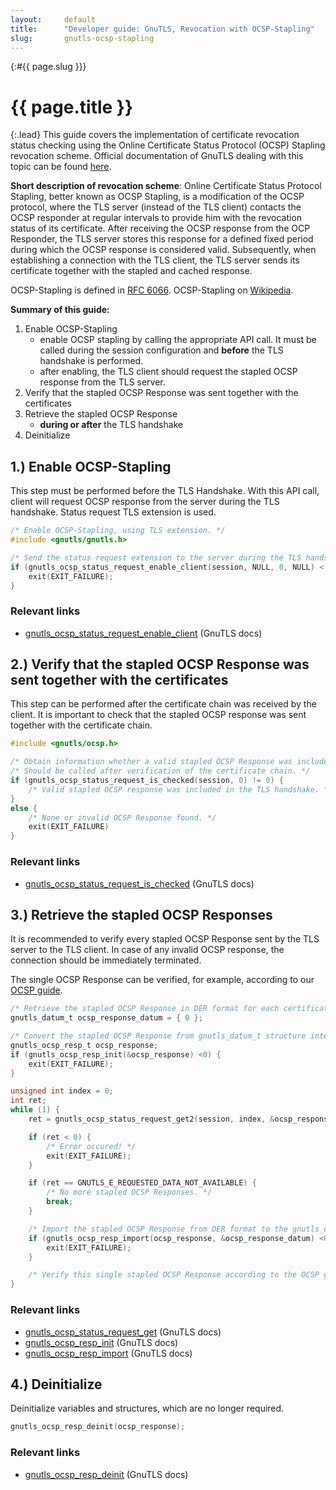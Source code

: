 ```yaml
---
layout:     default
title:      "Developer guide: GnuTLS, Revocation with OCSP-Stapling"
slug:       gnutls-ocsp-stapling
---
```


<div class="section"><div class="container" markdown="1">

{:#{{ page.slug }}}

# {{ page.title }}

{:.lead}
This guide covers the implementation of certificate revocation status checking using the Online Certificate Status Protocol (OCSP) Stapling revocation scheme. Official documentation of GnuTLS dealing with this topic can be found [here](https://www.gnutls.org/manual/gnutls.html#OCSP-stapling).

</div></div>
<div class="section"><div class="container" markdown="1">

**Short description of revocation scheme**: Online Certificate Status Protocol Stapling, better known as OCSP Stapling, is a modification of the OCSP protocol, where the TLS server (instead of the TLS client) contacts the OCSP responder at regular intervals to provide him with the revocation status of its certificate. After receiving the OCSP response from the OCP Responder, the TLS server stores this response for a defined fixed period during which the OCSP response is considered valid. Subsequently, when establishing a connection with the TLS client, the TLS server sends its certificate together with the stapled and cached response.

OCSP-Stapling is defined in [RFC 6066](https://www.rfc-editor.org/info/rfc6066).
OCSP-Stapling on [Wikipedia](https://en.wikipedia.org/wiki/OCSP_stapling).

**Summary of this guide:**

1. Enable OCSP-Stapling
   - enable OCSP stapling by calling the appropriate API call. It must be called during the session configuration and **before** the TLS handshake is performed.
   - after enabling, the TLS client should request the stapled OCSP response from the TLS server.
2. Verify that the stapled OCSP Response was sent together with the certificates
3. Retrieve the stapled OCSP Response
   - **during or after** the TLS handshake
4. Deinitialize

</div></div>
<div class="section"><div class="container" markdown="1">

## 1.) Enable OCSP-Stapling

This step must be performed before the TLS Handshake. With this API call, client will request OCSP response from the server during the TLS handshake. Status request TLS extension is used.

```c
/* Enable OCSP-Stapling, using TLS extension. */
#include <gnutls/gnutls.h>

/* Send the status request extension to the server during the TLS handshake. */
if (gnutls_ocsp_status_request_enable_client(session, NULL, 0, NULL) < 0) {
    exit(EXIT_FAILURE);
}
```

### Relevant links

- [gnutls_ocsp_status_request_enable_client](https://www.gnutls.org/manual/gnutls.html#index-gnutls_005focsp_005fstatus_005frequest_005fenable_005fclient) (GnuTLS docs)

</div></div>
<div class="section"><div class="container" markdown="1">

## 2.) Verify that the stapled OCSP Response was sent together with the certificates

This step can be performed after the certificate chain was received by the client. It is important to check that the stapled OCSP response was sent together with the certificate chain.

```c
#include <gnutls/ocsp.h>

/* Obtain information whether a valid stapled OCSP Response was included during the TLS handshake. */
/* Should be called after verification of the certificate chain. */
if (gnutls_ocsp_status_request_is_checked(session, 0) != 0) {
    /* Valid stapled OCSP response was included in the TLS handshake. */
}
else {
    /* None or invalid OCSP Response found. */
    exit(EXIT_FAILURE)
}
```

### Relevant links

- [gnutls_ocsp_status_request_is_checked](https://www.gnutls.org/manual/gnutls.html#index-gnutls_005focsp_005fstatus_005frequest_005fis_005fchecked) (GnuTLS docs)

</div></div>
<div class="section"><div class="container" markdown="1">

## 3.) Retrieve the stapled OCSP Responses

It is recommended to verify every stapled OCSP Response sent by the TLS server to the TLS client. In case of any invalid OCSP response, the connection should be immediately terminated.

The single OCSP Response can be verified, for example, according to our [OCSP guide](https://x509errors.org/guides/gnutls-ocsp).

```c
/* Retrieve the stapled OCSP Response in DER format for each certificate from the chain. */
gnutls_datum_t ocsp_response_datum = { 0 };

/* Convert the stapled OCSP Response from gnutls_datum_t structure into gnutls_ocsp_resp_t structure. */
gnutls_ocsp_resp_t ocsp_response;
if (gnutls_ocsp_resp_init(&ocsp_response) <0) {
    exit(EXIT_FAILURE);
}

unsigned int index = 0;
int ret;
while (1) {
    ret = gnutls_ocsp_status_request_get2(session, index, &ocsp_response_datum);

    if (ret < 0) {
        /* Error occured! */
        exit(EXIT_FAILURE);
    }

    if (ret == GNUTLS_E_REQUESTED_DATA_NOT_AVAILABLE) {
        /* No more stapled OCSP Responses. */
        break;
    }

    /* Import the stapled OCSP Response from DER format to the gnutls_ocsp_resp_t structure. */
    if (gnutls_ocsp_resp_import(ocsp_response, &ocsp_response_datum) <0) {
        exit(EXIT_FAILURE);
    }

    /* Verify this single stapled OCSP Response according to the OCSP guide we have covered. */
}
```

### Relevant links

- [gnutls_ocsp_status_request_get](https://www.gnutls.org/manual/gnutls.html#index-gnutls_005focsp_005fstatus_005frequest_005fget) (GnuTLS docs)
- [gnutls_ocsp_resp_init](https://www.gnutls.org/manual/gnutls.html#index-gnutls_005focsp_005fresp_005finit) (GnuTLS docs)
- [gnutls_ocsp_resp_import](https://www.gnutls.org/manual/gnutls.html#index-gnutls_005focsp_005fresp_005fimport) (GnuTLS docs)

</div></div>
<div class="section"><div class="container" markdown="1">

## 4.) Deinitialize

Deinitialize variables and structures, which are no longer required.

```c
gnutls_ocsp_resp_deinit(ocsp_response);
```

### Relevant links

- [gnutls_ocsp_resp_deinit](https://www.gnutls.org/manual/gnutls.html#index-gnutls_005focsp_005fresp_005fdeinit) (GnuTLS docs)
